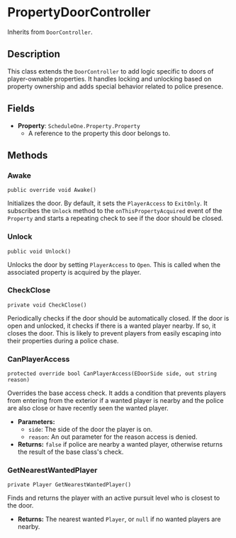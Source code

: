 # PropertyDoorController

Inherits from `DoorController`.

## Description

This class extends the `DoorController` to add logic specific to doors of player-ownable properties. It handles locking and unlocking based on property ownership and adds special behavior related to police presence.

## Fields

-   **Property**: `ScheduleOne.Property.Property`
    -   A reference to the property this door belongs to.

## Methods

### Awake
`public override void Awake()`

Initializes the door. By default, it sets the `PlayerAccess` to `ExitOnly`. It subscribes the `Unlock` method to the `onThisPropertyAcquired` event of the `Property` and starts a repeating check to see if the door should be closed.

### Unlock
`public void Unlock()`

Unlocks the door by setting `PlayerAccess` to `Open`. This is called when the associated property is acquired by the player.

### CheckClose
`private void CheckClose()`

Periodically checks if the door should be automatically closed. If the door is open and unlocked, it checks if there is a wanted player nearby. If so, it closes the door. This is likely to prevent players from easily escaping into their properties during a police chase.

### CanPlayerAccess
`protected override bool CanPlayerAccess(EDoorSide side, out string reason)`

Overrides the base access check. It adds a condition that prevents players from entering from the exterior if a wanted player is nearby and the police are also close or have recently seen the wanted player.

-   **Parameters:**
    -   `side`: The side of the door the player is on.
    -   `reason`: An out parameter for the reason access is denied.
-   **Returns:** `false` if police are nearby a wanted player, otherwise returns the result of the base class's check.

### GetNearestWantedPlayer
`private Player GetNearestWantedPlayer()`

Finds and returns the player with an active pursuit level who is closest to the door.

-   **Returns:** The nearest wanted `Player`, or `null` if no wanted players are nearby.
